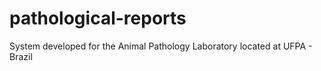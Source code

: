 # pathological-reports
System developed for the Animal Pathology Laboratory located at UFPA - Brazil
